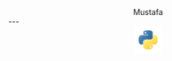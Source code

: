 <center>Mustafa</center>
---
<center>
    <img src="python.png"
         alt="Python"
         width="50px"
         height="50px">
<center>
